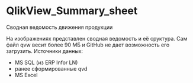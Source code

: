 # QlikView_Summary_sheet
Сводная ведомость движения продукции

На изображениях представлен сводная ведомость и её сруктура.
Сам файл qvw весит более 90 МБ и GitHub не дает возможность его загрузить.
Источники данных:
- MS SQL (из ERP Infor LN)
- ранее сформированные qvd
- MS Excel
